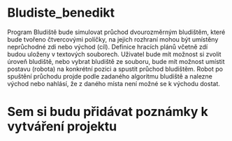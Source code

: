 # Bludiste_benedikt
Program Bludiště bude simulovat průchod dvourozměrným bludištěm, které bude tvořeno čtvercovými políčky, na jejich rozhraní mohou být umístěny neprůchodné zdi nebo východ (cíl). Definice hracích plánů včetně zdí budou uloženy v textových souborech. Uživatel bude mít možnost si zvolit úroveň bludiště, nebo vybrat bludiště ze souboru, bude mít možnost umístit postavu (robota) na konkrétní pozici a spustit průchod bludištěm. Robot po spuštění průchodu projde podle zadaného algoritmu bludiště a nalezne východ nebo nahlásí, že z daného místa není možné se k východu dostat.
# Sem si budu přidávat poznámky k vytváření projektu